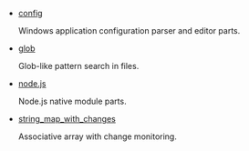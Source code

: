- [config](config)

  Windows application configuration parser and editor parts.

- [glob](glob)

  Glob-like pattern search in files.

- [node.js](node.js)

  Node.js native module parts.

- [string_map_with_changes](string_map_with_changes)

  Associative array with change monitoring.
